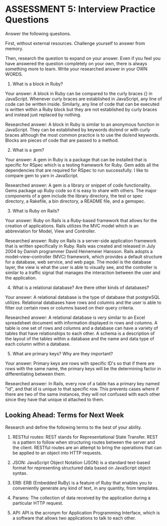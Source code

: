 # ASSESSMENT 5: Interview Practice Questions
Answer the following questions.

First, without external resources. Challenge yourself to answer from memory.

Then, research the question to expand on your answer. Even if you feel you have answered the question completely on your own, there is always something more to learn. Write your researched answer in your OWN WORDS.

1. What is a block in Ruby?

  Your answer: A block in Ruby can be compared to the curly braces {} in JavaScript. Whenever curly braces are established in JavaScript, any line of code can be written inside. Similarly, any line of code that can be executed is written within a Ruby block but they are not established by curly braces and instead just replaced by nothing.

  Researched answer: A block in Ruby is similar to an anonymous function in JavaScript. They can be established by keywords do/end or with curly braces although the most common practice is to use the do/end keywords. Blocks are pieces of code that are passed to a method.



2. What is a gem?

  Your answer: A gem in Ruby is a package that can be installed that is specific for RSpec which is a testing framework for Ruby. Gem adds all the dependencies that are required for RSpec to run successfully. I like to compare gem to yarn in JavaScript.

  Researched answer: A gem is a library or snippet of code functionality. Gems package up Ruby code so it is easy to share with others. The major components of a gem include the library directory, the test or spec directory, a Rakefile, a bin directory, a README file, and a gemspec.



3. What is Ruby on Rails?

  Your answer: Ruby on Rails is a Ruby-based framework that allows for the creation of applications. Rails utilizes the MVC model which is an abbreviation for Model, View and Controller.

  Researched answer: Ruby on Rails is a server-side application framework that is written specifically in Ruby. Rails was created and released in July 2004 by Danish programmer David Heinemeier Hansson. Rails adopts a model–view–controller (MVC) framework, which provides a default structure for a database, web service, and web page. The model is the database layer, the view is what the user is able to visually see, and the controller is similar to a traffic signal that manages the interaction between the user and the application.



4. What is a relational database? Are there other kinds of databases?

  Your answer: A relational database is the type of database that postgreSQL utilizes. Relational databases have rows and columns and the user is able to filter out certain rows or columns based on their query criteria.

  Researched answer: A relational database is very similar to an Excel spreadsheet document with information displayed in rows and columns. A table is one set of rows and columns and a database can have a variety of tables that have relationships to each other. A schema is a description of the layout of the tables within a database and the name and data type of each column within a database.



5. What are primary keys? Why are they important?

  Your answer: Primary keys are rows with specific ID's so that if there are rows with the same name, the primary keys will be the determining factor in differentiating between them.

  Researched answer: In Rails, every row of a table has a primary key named "id", and that id is unique to that specific row. This prevents cases where if there are two of the same instances, they will not confused with each other since they have that unique id attached to them.



## Looking Ahead: Terms for Next Week
Research and define the following terms to the best of your ability.

1. RESTful routes: REST stands for Representational State Transfer. REST is a pattern to follow when structuring routes between the server and the client. RESTful routes are an attempt to bring the operations that can be applied to an object into HTTP requests.

2. JSON: JavaScript Object Notation (JSON) is a standard text-based format for representing structured data based on JavaScript object syntax.

3. ERB: ERB (Embedded RuBy) is a feature of Ruby that enables you to conveniently generate any kind of text, in any quantity, from templates.

4. Params: The collection of data received by the application during a particular HTTP request.

5. API: API is the acronym for Application Programming Interface, which is a software that allows two applications to talk to each other.
